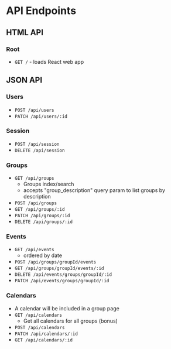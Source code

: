 # API Endpoints

## HTML API

### Root

- `GET /` - loads React web app

## JSON API

### Users

- `POST /api/users`
- `PATCH /api/users/:id`

### Session

- `POST /api/session`
- `DELETE /api/session`

### Groups

- `GET /api/groups`
  - Groups index/search
  - accepts "group_description" query param to list groups by description
- `POST /api/groups`
- `GET /api/groups/:id`
- `PATCH /api/groups/:id`
- `DELETE /api/groups/:id`

### Events

- `GET /api/events`
  - ordered by date
- `POST /api/groups/groupId/events`
- `GET /api/groups/groupId/events/:id`
- `DELETE /api/events/groups/groupId/:id`
- `PATCH /api/events/groups/groupId/:id`

### Calendars

- A calendar will be included in a group page
- `GET /api/calendars`
  - Get all calendars for all groups (bonus)
- `POST /api/calendars`
- `PATCH /api/calendars/:id`
- `GET /api/calendars/:id`
